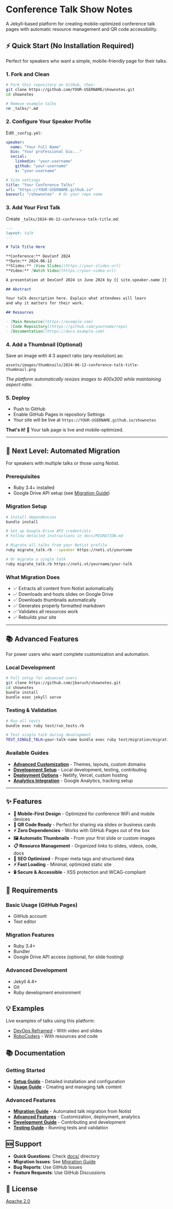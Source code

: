# Conference Talk Show Notes

A Jekyll-based platform for creating mobile-optimized conference talk pages with automatic resource management and QR code accessibility.

## ⚡ Quick Start (No Installation Required)

Perfect for speakers who want a simple, mobile-friendly page for their talks.

### 1. Fork and Clean
```bash
# Fork this repository on GitHub, then:
git clone https://github.com/YOUR-USERNAME/shownotes.git
cd shownotes

# Remove example talks
rm _talks/*.md
```

### 2. Configure Your Speaker Profile
Edit `_config.yml`:
```yaml
speaker:
  name: "Your Full Name"
  bio: "Your professional bio..."
  social:
    linkedin: "your-username"      
    github: "your-username"       
    x: "your-username"            

# Site settings
title: "Your Conference Talks"
url: "https://YOUR-USERNAME.github.io"
baseurl: "/shownotes"  # Or your repo name
```

### 3. Add Your First Talk
Create `_talks/2024-06-12-conference-talk-title.md`:
```markdown
---
layout: talk
---

# Talk Title Here

**Conference:** DevConf 2024  
**Date:** 2024-06-12  
**Slides:** [View Slides](https://your-slides-url)  
**Video:** [Watch Video](https://your-video-url)  

A presentation at DevConf 2024 in June 2024 by {{ site.speaker.name }}

## Abstract

Your talk description here. Explain what attendees will learn
and why it matters for their work.

## Resources

- [Main Resource](https://example.com)
- [Code Repository](https://github.com/yourname/repo)
- [Documentation](https://docs.example.com)
```

### 4. Add a Thumbnail (Optional)
Save an image with 4:3 aspect ratio (any resolution) as:
```
assets/images/thumbnails/2024-06-12-conference-talk-title-thumbnail.png
```
*The platform automatically resizes images to 400x300 while maintaining aspect ratio.*

### 5. Deploy
- Push to GitHub
- Enable GitHub Pages in repository Settings
- Your site will be live at `https://YOUR-USERNAME.github.io/shownotes`

**That's it!** 🎉 Your talk page is live and mobile-optimized.

---

## 🚀 Next Level: Automated Migration

For speakers with multiple talks or those using Notist.

### Prerequisites
- Ruby 3.4+ installed
- Google Drive API setup (see [Migration Guide](docs/MIGRATION.md#google-drive-api-setup))

### Migration Setup
```bash
# Install dependencies
bundle install

# Set up Google Drive API credentials
# Follow detailed instructions in docs/MIGRATION.md

# Migrate all talks from your Notist profile
ruby migrate_talk.rb --speaker https://noti.st/yourname

# Or migrate a single talk
ruby migrate_talk.rb https://noti.st/yourname/your-talk
```

### What Migration Does
- ✅ Extracts all content from Notist automatically
- ✅ Downloads and hosts slides on Google Drive
- ✅ Downloads thumbnails automatically  
- ✅ Generates properly formatted markdown
- ✅ Validates all resources work
- ✅ Rebuilds your site

---

## 📚 Advanced Features

For power users who want complete customization and automation.

### Local Development
```bash
# Full setup for advanced users
git clone https://github.com/jbaruch/shownotes.git
cd shownotes
bundle install
bundle exec jekyll serve
```

### Testing & Validation
```bash
# Run all tests
bundle exec ruby test/run_tests.rb

# Test single talk during development
TEST_SINGLE_TALK=your-talk-name bundle exec ruby test/migration/migration_test.rb
```

### Available Guides
- **[Advanced Customization](docs/ADVANCED.md)** - Themes, layouts, custom domains
- **[Development Setup](docs/DEVELOPMENT.md)** - Local development, testing, contributing
- **[Deployment Options](docs/ADVANCED.md#deployment)** - Netlify, Vercel, custom hosting
- **[Analytics Integration](docs/ADVANCED.md#analytics)** - Google Analytics, tracking setup

---

## ✨ Features

- **📱 Mobile-First Design** - Optimized for conference WiFi and mobile devices
- **🔗 QR Code Ready** - Perfect for sharing via slides or business cards
- **⚡ Zero Dependencies** - Works with GitHub Pages out of the box
- **🖼️ Automatic Thumbnails** - From your first slide or custom images
- **📋 Resource Management** - Organized links to slides, videos, code, docs
- **🎯 SEO Optimized** - Proper meta tags and structured data
- **⚡ Fast Loading** - Minimal, optimized static site
- **🔒 Secure & Accessible** - XSS protection and WCAG-compliant

## 🔧 Requirements

### Basic Usage (GitHub Pages)
- GitHub account
- Text editor

### Migration Features
- Ruby 3.4+
- Bundler
- Google Drive API access (optional, for slide hosting)

### Advanced Development
- Jekyll 4.4+
- Git
- Ruby development environment

## 💡 Examples

Live examples of talks using this platform:
- [DevOps Reframed](https://jbaru.ch/2024-11-07-devignition-2024-devops-reframed) - With video and slides
- [RoboCoders](https://jbaru.ch/2025-06-12-devoxx-poland-robocoders-judgment) - With resources and code

## 📚 Documentation

### Getting Started
- **[Setup Guide](docs/SETUP.md)** - Detailed installation and configuration
- **[Usage Guide](docs/USAGE.md)** - Creating and managing talk content

### Advanced Features  
- **[Migration Guide](docs/MIGRATION.md)** - Automated talk migration from Notist
- **[Advanced Features](docs/ADVANCED.md)** - Customization, deployment, analytics
- **[Development Guide](docs/DEVELOPMENT.md)** - Contributing and development
- **[Testing Guide](docs/TESTING.md)** - Running tests and validation

## 🆘 Support

- **Quick Questions**: Check [docs/](docs/) directory
- **Migration Issues**: See [Migration Guide](docs/MIGRATION.md)
- **Bug Reports**: Use GitHub Issues
- **Feature Requests**: Use GitHub Discussions

## 📄 License

[Apache 2.0](LICENSE)
